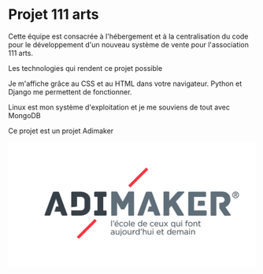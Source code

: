 

# Projet 111 arts

Cette équipe est consacrée à l'hébergement et à la centralisation du code pour le développement d'un nouveau système de vente pour l'association 111 arts.

Les technologies qui rendent ce projet possible

Je m'affiche grâce au CSS et au HTML dans votre navigateur. Python et Django me permettent de fonctionner.

Linux est mon système d'exploitation et je me souviens de tout avec MongoDB

Ce projet est un projet Adimaker

![1673472092129](image/README/1673472092129.png)
